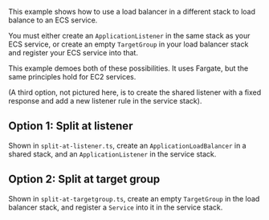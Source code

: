 This example shows how to use a load balancer in a different
stack to load balance to an ECS service.

You must either create an `ApplicationListener` in the same stack as your
ECS service, or create an empty `TargetGroup` in your load balancer stack
and register your ECS service into that.

This example demoes both of these possibilities. It uses Fargate,
but the same principles hold for EC2 services.

(A third option, not pictured here, is to create the shared listener
with a fixed response and add a new listener rule in the service stack).

## Option 1: Split at listener

Shown in `split-at-listener.ts`, create an `ApplicationLoadBalancer`
in a shared stack, and an `ApplicationListener` in the service stack.

## Option 2: Split at target group

Shown in `split-at-targetgroup.ts`, create an empty `TargetGroup` in the load
balancer stack, and register a `Service` into it in the service stack.
